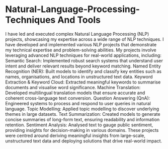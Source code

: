# Natural-Language-Processing-Techniques And Tools
I have led and executed complex Natural Language Processing (NLP) projects, showcasing my expertise across a wide range of NLP techniques. I have developed and implemented various NLP projects that demonstrate my technical expertise and problem-solving abilities. My projects involve leveraging advanced NLP techniques for real-world applications, including:
Semantic Search: Implemented robust search systems that understand user intent and deliver relevant results beyond keyword matching.
Named Entity Recognition (NER): Built models to identify and classify key entities such as names, organisations, and locations in unstructured text data.
Keyword Extraction & Keyword Cloud: Extracted meaningful keywords to summarise documents and visualise word significance.
Machine Translation: Developed multilingual translation models that ensure accurate and coherent cross-language text conversion.
Question Answering (QnA): Engineered systems to process and respond to user queries in natural language.
Topic Modelling: Applied topic modelling to discover underlying themes in large datasets.
Text Summarization: Created models to generate concise summaries of long-form text, ensuring readability and information retention.
Sentiment Analysis: Analysed text to gauge public sentiment, providing insights for decision-making in various domains.
These projects were centred around deriving meaningful insights from large-scale, unstructured text data and deploying solutions that drive real-world impact.
